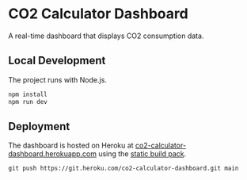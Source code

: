 # CO2 Calculator Dashboard

A real-time dashboard that displays CO2 consumption data.

## Local Development

The project runs with Node.js.

```bash
npm install
npm run dev
```

## Deployment

The dashboard is hosted on Heroku at [co2-calculator-dashboard.herokuapp.com](https://co2-calculator-dashboard.herokuapp.com/) using the [static build pack](https://github.com/heroku/heroku-buildpack-static).

```api
git push https://git.heroku.com/co2-calculator-dashboard.git main
```
